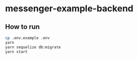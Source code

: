 # messenger-example-backend

## How to run

```sh
cp .env.example .env
yarn
yarn sequelize db:migrate
yarn start
```
